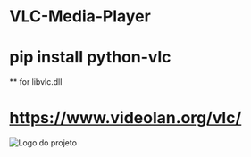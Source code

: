 # VLC-Media-Player

# pip install python-vlc
** for libvlc.dll 
# https://www.videolan.org/vlc/
![Logo do projeto](./imagens/logo.png)